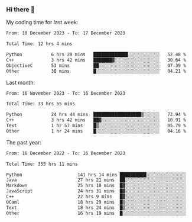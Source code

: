 ### Hi there 👋

My coding time for last week:

<!--START_SECTION:week-->

```txt
From: 10 December 2023 - To: 17 December 2023

Total Time: 12 hrs 4 mins

Python           6 hrs 20 mins   █████████████░░░░░░░░░░░░   52.48 %
C++              3 hrs 42 mins   ███████▓░░░░░░░░░░░░░░░░░   30.64 %
ObjectiveC       53 mins         ██░░░░░░░░░░░░░░░░░░░░░░░   07.39 %
Other            30 mins         █░░░░░░░░░░░░░░░░░░░░░░░░   04.21 %
```

<!--END_SECTION:week-->

Last month:

<!--START_SECTION:month-->

```txt
From: 16 November 2023 - To: 16 December 2023

Total Time: 33 hrs 55 mins

Python           24 hrs 44 mins  ██████████████████▒░░░░░░   72.94 %
C++              3 hrs 42 mins   ██▓░░░░░░░░░░░░░░░░░░░░░░   10.91 %
Text             1 hr 57 mins    █▒░░░░░░░░░░░░░░░░░░░░░░░   05.79 %
Other            1 hr 24 mins    █░░░░░░░░░░░░░░░░░░░░░░░░   04.16 %
```

<!--END_SECTION:month-->

The past year:

<!--START_SECTION:year-->

```txt
From: 16 December 2022 - To: 16 December 2023

Total Time: 355 hrs 11 mins

Python                     141 hrs 14 mins ██████████░░░░░░░░░░░░░░░   39.76 %
Java                       27 hrs 21 mins  ██░░░░░░░░░░░░░░░░░░░░░░░   07.70 %
Markdown                   25 hrs 10 mins  █▓░░░░░░░░░░░░░░░░░░░░░░░   07.09 %
JavaScript                 24 hrs 31 mins  █▓░░░░░░░░░░░░░░░░░░░░░░░   06.91 %
C++                        22 hrs 9 mins   █▓░░░░░░░░░░░░░░░░░░░░░░░   06.24 %
OCaml                      18 hrs 29 mins  █▒░░░░░░░░░░░░░░░░░░░░░░░   05.21 %
Text                       18 hrs 24 mins  █▒░░░░░░░░░░░░░░░░░░░░░░░   05.18 %
Other                      16 hrs 19 mins  █░░░░░░░░░░░░░░░░░░░░░░░░   04.59 %
```

<!--END_SECTION:year-->
